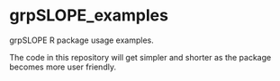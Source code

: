 # grpSLOPE_examples

grpSLOPE R package usage examples.

The code in this repository will get simpler and shorter as the package becomes more user friendly.
